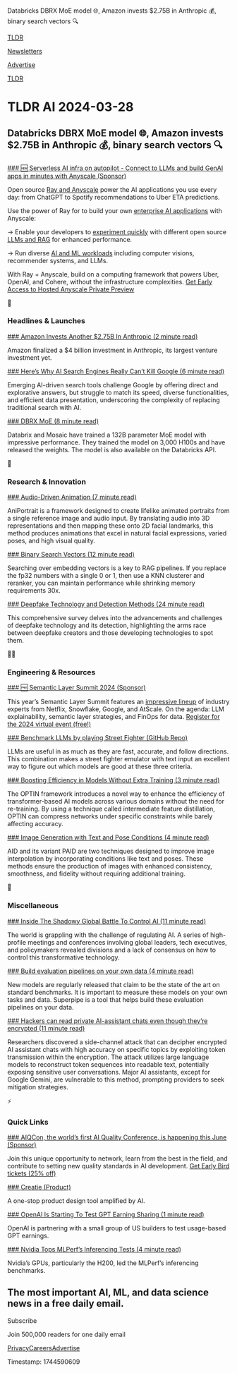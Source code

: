 Databricks DBRX MoE model 🌐, Amazon invests $2.75B in Anthropic 💰, binary search vectors 🔍

[TLDR](/)

[Newsletters](/newsletters)

[Advertise](https://advertise.tldr.tech/)

[TLDR](/)

# TLDR AI 2024-03-28

## Databricks DBRX MoE model 🌐, Amazon invests $2.75B in Anthropic 💰, binary search vectors 🔍

### 

[### 🆕 Serverless AI infra on autopilot - Connect to LLMs and build GenAI apps in minutes with Anyscale (Sponsor)](https://www.anyscale.com/?utm_source=tldr&amp;utm_medium=newsletter&amp;utm_campaign=as-homepage)

Open source [Ray and Anyscale](https://www.anyscale.com/?utm_source=tldr&utm_medium=newsletter&utm_campaign=as-homepage) power the AI applications you use every day: from ChatGPT to Spotify recommendations to Uber ETA predictions.

Use the power of Ray for to build your own [enterprise AI applications](https://www.anyscale.com/?utm_source=tldr&utm_medium=newsletter&utm_campaign=as-homepage) with Anyscale:

→ Enable your developers to [experiment quickly](https://www.anyscale.com/?utm_source=tldr&utm_medium=newsletter&utm_campaign=as-homepage) with different open source [LLMs and RAG](https://www.anyscale.com/?utm_source=tldr&utm_medium=newsletter&utm_campaign=as-homepage) for enhanced performance.

→ Run diverse [AI and ML workloads](https://www.anyscale.com/?utm_source=tldr&utm_medium=newsletter&utm_campaign=as-homepage) including computer visions, recommender systems, and LLMs.

With Ray + Anyscale, build on a computing framework that powers Uber, OpenAI, and Cohere, without the infrastructure complexities. [Get Early Access to Hosted Anyscale Private Preview](https://docs.google.com/forms/d/1ZE_KC75BZuJdQyysam_cICROK9NJYFsaOa9nhxKzo6A/viewform?edit_requested=true)

🚀

### Headlines & Launches

[### Amazon Invests Another $2.75B In Anthropic (2 minute read)](https://venturebeat.com/ai/amazon-invests-another-2-75b-in-anthropic-reportedly-largest-in-company-history/?utm_source=tldrai)

Amazon finalized a $4 billion investment in Anthropic, its largest venture investment yet.

[### Here’s Why AI Search Engines Really Can’t Kill Google (6 minute read)](https://www.theverge.com/24111326/ai-search-perplexity-copilot-you-google-review?utm_source=tldrai)

Emerging AI-driven search tools challenge Google by offering direct and explorative answers, but struggle to match its speed, diverse functionalities, and efficient data presentation, underscoring the complexity of replacing traditional search with AI.

[### DBRX MoE (8 minute read)](https://www.databricks.com/blog/introducing-dbrx-new-state-art-open-llm?utm_source=tldrai)

Databrix and Mosaic have trained a 132B parameter MoE model with impressive performance. They trained the model on 3,000 H100s and have released the weights. The model is also available on the Databricks API.

🧠

### Research & Innovation

[### Audio-Driven Animation (7 minute read)](https://arxiv.org/abs/2403.17694v1?utm_source=tldrai)

AniPortrait is a framework designed to create lifelike animated portraits from a single reference image and audio input. By translating audio into 3D representations and then mapping these onto 2D facial landmarks, this method produces animations that excel in natural facial expressions, varied poses, and high visual quality.

[### Binary Search Vectors (12 minute read)](https://blog.pgvecto.rs/my-binary-vector-search-is-better-than-your-fp32-vectors?utm_source=tldrai)

Searching over embedding vectors is a key to RAG pipelines. If you replace the fp32 numbers with a single 0 or 1, then use a KNN clusterer and reranker, you can maintain performance while shrinking memory requirements 30x.

[### Deepfake Technology and Detection Methods (24 minute read)](https://arxiv.org/abs/2403.17881v1?utm_source=tldrai)

This comprehensive survey delves into the advancements and challenges of deepfake technology and its detection, highlighting the arms race between deepfake creators and those developing technologies to spot them.

👨‍💻

### Engineering & Resources

[### 🆓 Semantic Layer Summit 2024 (Sponsor)](https://www.semanticlayersummit.com/?utm_medium=email&amp;utm_source=tldr&amp;utm_campaign=2024sls&amp;utm_content=summit&amp;utm_term=null#agenda)

This year’s Semantic Layer Summit features an [impressive lineup](https://www.semanticlayersummit.com/?utm_medium=email&utm_source=tldr&utm_campaign=2024sls&utm_content=summit&utm_term=null#agenda) of industry experts from Netflix, Snowflake, Google, and AtScale. On the agenda: LLM explainability, semantic layer strategies, and FinOps for data. [Register for the 2024 virtual event (free!)](https://www.semanticlayersummit.com/?utm_medium=email&utm_source=tldr&utm_campaign=2024sls&utm_content=summit&utm_term=null#agenda)

[### Benchmark LLMs by playing Street Fighter (GitHub Repo)](https://github.com/OpenGenerativeAI/llm-colosseum?utm_source=tldrai)

LLMs are useful in as much as they are fast, accurate, and follow directions. This combination makes a street fighter emulator with text input an excellent way to figure out which models are good at these three criteria.

[### Boosting Efficiency in Models Without Extra Training (3 minute read)](https://www.samirkhaki.com/optin-transformer-pruning/?utm_source=tldrai)

The OPTIN framework introduces a novel way to enhance the efficiency of transformer-based AI models across various domains without the need for re-training. By using a technique called intermediate feature distillation, OPTIN can compress networks under specific constraints while barely affecting accuracy.

[### Image Generation with Text and Pose Conditions (4 minute read)](https://qy-h00.github.io/attention-interpolation-diffusion/?utm_source=tldrai)

AID and its variant PAID are two techniques designed to improve image interpolation by incorporating conditions like text and poses. These methods ensure the production of images with enhanced consistency, smoothness, and fidelity without requiring additional training.

🎁

### Miscellaneous

[### Inside The Shadowy Global Battle To Control AI (11 minute read)](https://www.politico.eu/article/ai-control-kamala-harris-nick-clegg-meta-big-tech-social-media/?utm_source=tldrai)

The world is grappling with the challenge of regulating AI. A series of high-profile meetings and conferences involving global leaders, tech executives, and policymakers revealed divisions and a lack of consensus on how to control this transformative technology.

[### Build evaluation pipelines on your own data (4 minute read)](https://superpipe.ai/blog/2024/03/26/introducing-superpipe/?utm_source=tldrai)

New models are regularly released that claim to be the state of the art on standard benchmarks. It is important to measure these models on your own tasks and data. Superpipe is a tool that helps build these evaluation pipelines on your data.

[### Hackers can read private AI-assistant chats even though they’re encrypted (11 minute read)](https://arstechnica.com/security/2024/03/hackers-can-read-private-ai-assistant-chats-even-though-theyre-encrypted/?utm_source=tldrai)

Researchers discovered a side-channel attack that can decipher encrypted AI assistant chats with high accuracy on specific topics by exploiting token transmission within the encryption. The attack utilizes large language models to reconstruct token sequences into readable text, potentially exposing sensitive user conversations. Major AI assistants, except for Google Gemini, are vulnerable to this method, prompting providers to seek mitigation strategies.

⚡️

### Quick Links

[### AIQCon, the world’s first AI Quality Conference, is happening this June (Sponsor)](https://www.aiqualityconference.com?utm_source=tldrai)

Join this unique opportunity to network, learn from the best in the field, and contribute to setting new quality standards in AI development. [Get Early Bird tickets (25% off)](https://www.aiqualityconference.com/tickets)

[### Creatie (Product)](https://creatie.ai/?utm_source=tldrai)

A one-stop product design tool amplified by AI.

[### OpenAI Is Starting To Test GPT Earning Sharing (1 minute read)](https://twitter.com/OpenAI/status/1773032605002203559?utm_source=tldrai)

OpenAI is partnering with a small group of US builders to test usage-based GPT earnings.

[### Nvidia Tops MLPerf’s Inferencing Tests (4 minute read)](https://spectrum.ieee.org/ai-benchmark-mlperf-llama-stablediffusion?utm_source=tldrai)

Nvidia’s GPUs, particularly the H200, led the MLPerf’s inferencing benchmarks.

## The most important AI, ML, and data science news in a free daily email.

Subscribe

Join 500,000 readers for one daily email

[Privacy](/privacy)[Careers](https://jobs.ashbyhq.com/tldr.tech)[Advertise](/ai/advertise)

Timestamp: 1744590609